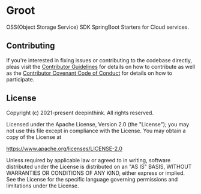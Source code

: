 # Groot
OSS(Object Storage Service) SDK SpringBoot Starters for Cloud services.

## Contributing
If you're interested in fixing issues or contributing to the codebase 
directly, pleas visit the [Contributor Guidelines](CONTRIBUTING.md) 
for details on how to contribute as well as the 
[Contributor Covenant Code of Conduct](CODE_OF_CONDUCT.md) 
for details on how to participate. 

## License
Copyright (c) 2021-present deepinthink. All rights reserved.

Licensed under the Apache License, Version 2.0 (the "License");
you may not use this file except in compliance with the License.
You may obtain a copy of the License at

https://www.apache.org/licenses/LICENSE-2.0

Unless required by applicable law or agreed to in writing, software
distributed under the License is distributed on an "AS IS" BASIS,
WITHOUT WARRANTIES OR CONDITIONS OF ANY KIND, either express or implied.
See the License for the specific language governing permissions and
limitations under the License.
